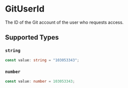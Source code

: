 # GitUserId

The ID of the Git account of the user who requests access.


## Supported Types

### `string`

```typescript
const value: string = "103053343";
```

### `number`

```typescript
const value: number = 103053343;
```

